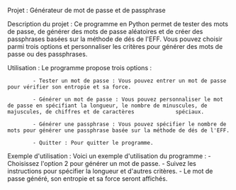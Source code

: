 Projet : Générateur de mot de passe et de passphrase

Description du projet : Ce programme en Python permet de tester des mots de passe, de générer des mots de passe aléatoires et de créer des passphrases basées sur la méthode de dés de l'EFF. Vous pouvez choisir parmi trois options et personnaliser les critères pour générer des mots de passe ou des passphrases.

Utilisation : Le programme propose trois options :

			- Tester un mot de passe : Vous pouvez entrer un mot de passe pour vérifier son entropie et sa force. 
			
			- Générer un mot de passe : Vous pouvez personnaliser le mot de passe en spécifiant la longueur, le nombre de minuscules, de majuscules, de chiffres et de caractères 			  spéciaux. 
	
			- Générer une passphrase : Vous pouvez spécifier le nombre de mots pour générer une passphrase basée sur la méthode de dés de l'EFF.
			  
			- Quitter : Pour quitter le programme.

Exemple d'utilisation : Voici un exemple d'utilisation du programme :
				- Choisissez l'option 2 pour générer un mot de passe.
				- Suivez les instructions pour spécifier la longueur et d'autres critères.
				- Le mot de passe généré, son entropie et sa force seront affichés.